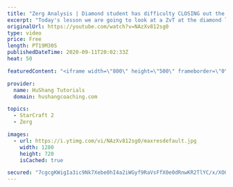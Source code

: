 ```yaml
---
title: "Zerg Analysis | Diamond student has difficulty CLOSING out the MATCH [Starcraft 2]"
excerpt: "Today's lesson we are going to look at a ZvT at the diamond level focusing on the Zerg Analysis. The zerg manages to get into a very strong position but has difficulty closing it out. Let's learn how we can approach this scenario better!  Zerg Analysis | Diamond student has difficulty CLOSING out the"
originalUrl: https://youtube.com/watch?v=NAzXv812sg0
type: video
price: Free
length: PT19M30S
publishedDateTime: 2020-09-11T20:02:33Z
heat: 50

featuredContent: "<iframe width=\"800\" height=\"500\" frameborder=\"0\" src=\"https://www.youtube.com/embed/NAzXv812sg0\" allow=\"accelerometer; autoplay; encrypted-media; gyroscope; picture-in-picture\" allowfullscreen></iframe>"

provider:
  name: HuShang Tutorials
  domain: hushangcoaching.com

topics:
  - StarCraft 2
  - Zerg

images:
  - url: https://i.ytimg.com/vi/NAzXv812sg0/maxresdefault.jpg
    width: 1280
    height: 720
    isCached: true

secured: "7cgcgKWigIa3ic9Nk7Xebe0hI4a2iWGyf9RaVsFfX0e0dRnwKR2TlYC/x/XOG+zzztCCprLgS4eM/YTfrkV535tgATsfYDkB+G9DTYS8Z/+UxI5D9ZsHL3l1mJp/8fKr+mxA6XCxB6TdxKWFozKcEsEMGbXAM3cv7q/w93VPG9hJyinXXDhm/8+WwKF24HPXw3sLizYGoKO7I1Y5oJzEopQhJSR2K+JvA19dWhoC3pfy2kvS6X5vHw1oIkQNV1xIsIFRFfQCQ6rigEcI9zdsyhXsPyM3vu7zKbzissG+/5guFInitqkpLFmi70KJ0Ekbmxa4LoJRLiO8M5CUaCev0RsV6yaqg+KKbIiNP/pIINehG4mmdF/YRZwkoxp5bynTvQR4VBXdMXrMMPhREsNfuXLyahKtbZMsIJHakpMBVjI=;J/TgI+wl4oADFE8BhQs9FA=="
---
```


